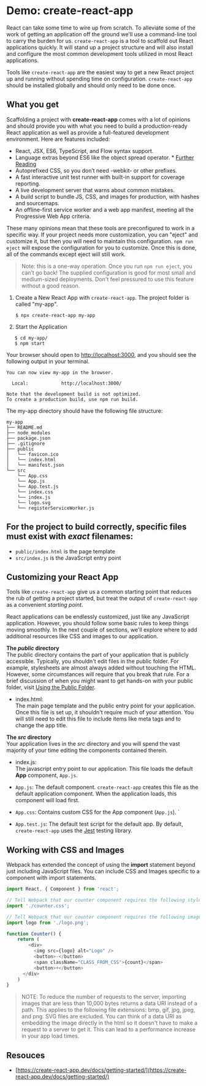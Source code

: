 # Demo: create-react-app

React can take some time to wire up from scratch. To alleviate some of the work of getting an application off the ground we'll use a command-line tool to carry the burden for us.  `create-react-app`  is a tool to scaffold out React applications quickly. It will stand up a project structure and will also install and configure the most common development tools utilized in most React applications.

Tools like  `create-react-app`  are the easiest way to get a new React project up and running without spending time on configuration.  `create-react-app`  should be installed globally and should only need to be done once.

## What you get

Scaffolding a project with  **create-react-app**  comes with a lot of opinions and should provide you with what you need to build a production-ready React application as well as provide a full-featured development environment. Here are features included:

-   React, JSX, ES6, TypeScript, and Flow syntax support.
-   Language extras beyond ES6 like the object spread operator. *  [Further Reading](https://facebook.github.io/create-react-app/docs/supported-browsers-features#supported-language-features)
-   Autoprefixed CSS, so you don’t need -webkit- or other prefixes.
-   A fast interactive unit test runner with built-in support for coverage reporting.
-   A live development server that warns about common mistakes.
-   A build script to bundle JS, CSS, and images for production, with hashes and sourcemaps.
-   An offline-first service worker and a web app manifest, meeting all the Progressive Web App criteria.

These many opinions mean that these tools are preconfigured to work in a specific way. If your project needs more customization, you can "eject" and customize it, but then you will need to maintain this configuration.  `npm run eject`  will expose the configuration for you to customize. Once this is done, all of the commands except eject will still work.

> Note: this is a one-way operation. Once you run  `npm run eject`, you can’t go back! The supplied configuration is good for most small and medium-sized deployments. Don't feel pressured to use this feature without a good reason.

1.  Create a New React App with  `create-react-app`. The project folder is called "my-app".
    
    ```
    $ npx create-react-app my-app
    ```
2.  Start the Application
    
 ```
    $ cd my-app/
    $ npm start
```    

Your browser should open to  [http://localhost:3000](http://localhost:3000/), and you should see the following output in your terminal.

```
You can now view my-app in the browser.

  Local:            http://localhost:3000/

Note that the development build is not optimized.
To create a production build, use npm run build.
```

The my-app directory should have the following file structure:

```
my-app
├── README.md
├── node_modules
├── package.json
├── .gitignore
├── public
│   └── favicon.ico
│   └── index.html
│   └── manifest.json
└── src
    └── App.css
    └── App.js
    └── App.test.js
    └── index.css
    └── index.js
    └── logo.svg
    └── registerServiceWorker.js

```

## For the project to build correctly, specific files must exist with  _exact_  filenames:

-   `public/index.html`  is the page template
-   `src/index.js`  is the JavaScript entry point

## Customizing your React App

Tools like  `create-react-app`  give us a common starting point that reduces the rub of getting a project started, but treat the output of  `create-react-app`  as a convenient  _starting point_.

React applications can be endlessly customized, just like any JavaScript application. However, you should follow some basic rules to keep things moving smoothly. In the next couple of sections, we'll explore where to add additional resources like CSS and images to our application.

**The  _public_  directory**  
The public directory contains the part of your application that is publicly accessible. Typically, you shouldn't edit files in the public folder. For example, stylesheets are almost always added without touching the HTML. However, some circumstances will require that you break that rule. For a brief discussion of when you might want to get hands-on with your public folder, visit  [Using the Public Folder](https://facebook.github.io/create-react-app/docs/using-the-public-folder#when-to-use-the-public-folder).

-   index.html:  
    The main page template and the public entry point for your application. Once this file is set up, it shouldn't require much of your attention. You will still need to edit this file to include items like meta tags and to change the app title.

**The  _src_  directory**  
Your application lives in the  _src_  directory and you will spend the vast majority of your time editing the components contained therein.

-   index.js:  
    The javascript entry point to our application. This file loads the default  **App**  component,  `App.js`.
    
-   `App.js`: The default component.  `create-react-app`  creates this file as the default application component. When the application loads, this component will load first.
    
-   `App.css`: Contains custom CSS for the App component (`App.js`). `
    
-   `App.test.js`: The default test script for the default app. By default,  `create-react-app`  uses the  [Jest](https://facebook.github.io/jest/)  testing library.
    

## Working with CSS and Images

Webpack has extended the concept of using the  **import**  statement beyond just including JavaScript files. You can include CSS and Images specific to a component with import statements.

``` js
import React, { Component } from 'react';

// Tell Webpack that our counter component requires the following style sheet
import './counter.css'; 

// Tell Webpack that our counter component requires the following image
import logo from './logo.png';

function Counter() {
    return (
        <div>
          <img src={logo} alt="Logo" />
          <button>-</button>
          <span className="CLASS_FROM_CSS">{count}</span>
          <button>+</button>
      </div>
    )
}
```
> NOTE: To reduce the number of requests to the server, importing images that are less than 10,000 bytes returns a data URI instead of a path. This applies to the following file extensions: bmp, gif, jpg, jpeg, and png. SVG files are excluded. You can think of a data URI as embedding the image directly in the html so it doesn't have to make a request to a server to get it. This can lead to a performance increase in your app load times.

## Resouces

* [https://create-react-app.dev/docs/getting-started/](https://create-react-app.dev/docs/getting-started/)